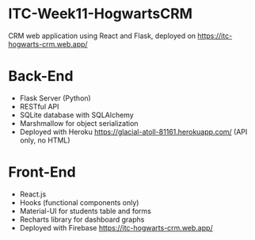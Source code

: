# ITC-Week11-HogwartsCRM

CRM web application using React and Flask, deployed on https://itc-hogwarts-crm.web.app/

# Back-End
- Flask Server (Python)
- RESTful API
- SQLite database with SQLAlchemy
- Marshmallow for object serialization
- Deployed with Heroku https://glacial-atoll-81161.herokuapp.com/ (API only, no HTML)

# Front-End
- React.js
- Hooks (functional components only)
- Material-UI for students table and forms
- Recharts library for dashboard graphs
- Deployed with Firebase https://itc-hogwarts-crm.web.app/